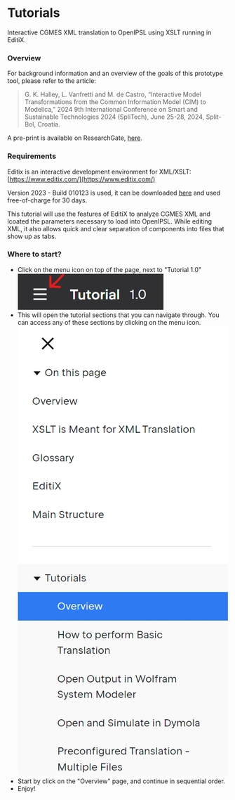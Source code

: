 # Tutorials
Interactive CGMES XML translation to OpenIPSL using XSLT running in EditiX.

### Overview
For background information and an overview of the goals of this prototype tool, please refer to the article:
> G. K. Halley, L. Vanfretti and M. de Castro, “Interactive Model Transformations from the Common Information Model (CIM) to Modelica,” 2024 9th International Conference on Smart and Sustainable Technologies 2024 (SpliTech), June 25-28, 2024, Split-Bol, Croatia.

A pre-print is available on ResearchGate, [here](https://www.researchgate.net/publication/381039589_Interactive_Model_Transformations_from_the_Common_Information_Model_CIM_to_Modelica).

### Requirements
Editix is an interactive development environment for XML/XSLT:
[https://www.editix.com/](https://www.editix.com/)

Version 2023 - Build 010123 is used, it can be downloaded [here](https://www.editix.com/#download) and used free-of-charge for 30 days.

This tutorial will use the features of EditiX to analyze CGMES XML and lcoated the parameters necessary to load into OpenIPSL. While editing XML, it also allows quick and clear separation of components into files that show up as tabs.

### Where to start?
- Click on the menu icon on top of the page, next to "Tutorial 1.0" 
![Menu Icon](../images/Tutorial_menu.png)
- This will open the tutorial sections that you can navigate through. You can access any of these sections by clicking on the menu icon.
![Tutorial Sections](../images/Tutorial_sections.png)
- Start by click on the "Overview" page, and continue in sequential order.
- Enjoy!